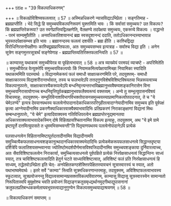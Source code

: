 +++
title = "39 विकल्पाधिकरणम्"

+++
॥ विकल्प्रोविशिष्यफलत्वात् ॥ 57 ॥ अस्मिन्नधिकरणे न्यासविद्याऽभिप्रेता । सङ्गतिमाह - ब्रह्मप्राप्तीति । भेदे सिद्धे हि समुच्चयविकल्पनिरूपणं युक्त्तमिति भावः । किं सर्वासां समुच्चयः? उत विकल्पः? किं ब्रह्मप्राप्तिरेकरूपा? उत स्वर्गप्राप्तिवद्विलक्षणेति, वैलक्षण्ये तदपेक्षया समुच्चयः, एकरूप्ये विकल्पः । राद्धान्ते - परमं साम्यमुपैतीति । अनवधिकातिशयानन्दं ब्रह्म स्वसदृशानन्दं ददाति, ततोऽधिकानन्दस्याभावान्न भूयस्तदपेक्षासम्भव इति भावः । ब्रह्मानन्दस्य फलत्वं दशर्यति - ब्रह्म हीति । काश्चिद्विद्या विरोधिनिरसनोपक्षीणाः काश्चिद्व्रह्मप्राप्तिफलाः, अतः समुच्चयसम्भव इत्यत्राह - सर्वाश्च विद्या इति । अनेन सूत्रेण सङ्गमुत्तरसूत्रार्थं सङ्गेपेणाह - ब्रह्मप्राप्तिव्यतिरिक्त्तफलान्त्विति ॥ 57 ॥

॥ काम्यास्तु यथाकामं समुच्चीयेरन्न वा पूर्वहेत्वभावात् ॥ 58 ॥ अत्र व्याख्येयं परमपदं व्याचष्टे - अपरिमितेति । समुच्चीयेरन्न वेत्युक्त्तेपि समुच्चयविकल्पयोः किं नियामकमित्यपेक्षायामिच्छा नियामिका स्यादिति यथाकाममिति पदस्यार्थः ॥ विद्यानामेकरूपं फलं समाधौ साक्षात्करणमिति परे, तदयुक्त्तम्- समाधौ साक्षात्कारस्य विद्याशरीरान्तर्भावात्, तस्य च फलभावेऽपि तत्तद्गुणविशेषविशिष्टविषयतया भिन्नरूपत्वाच्च विकल्पानुपपत्तेः, साक्षात्कारस्यैकरूपत्वेऽपि बन्धनिवृत्त्यन्तरभाविब्रह्मानुभववैषम्यशङ्कानिरासेन विना समुच्चयनिरासायोगाच्च बन्धनिवृत्तिपूर्वकब्रह्मानुभवफलैक्यरूप्यं वक्त्तव्यम् । अन्ये तु सम्भूत्युपासनविषयं विचारमाहुः, तदयुक्त्तम्- सम्भूतिविनाशविभागविभक्त्तोपासनसमुच्चयस्याप्रामाणिकत्वोपपादनात्, ते च "ये चेमेऽरण्ये" इत्यत्र देवयानपथस्य फलत्वेनोपादानादेकाधिकारपरिगृहीतत्वादाग्नेयादीनामिव समुच्चय इति पूर्वपक्षं कृत्वा आग्नेयादीनामिव प्रकरणैक्याधिकारवाक्यैक्याभावादिभिः प्रतिप्रकरणं निराकाङ्क्षाणां विद्यानां मिथः सम्बन्धानुपपत्तेः, "ये चेमे" इत्यादिवाक्यस्य गतिविधिपरत्वेन ब्रह्मप्राप्तेरनूद्यमानतया अधिकारवाक्यत्वाभावादेकस्मिन् दोषे विहितप्रायश्चितानामिव विकल्प इत्याहुः, तदयुक्त्तम्, अथ "ये इमे ग्रामे इष्टापूर्त्ते दत्तमित्युपासते त धूममभिसम्भवन्ती"ति पितृयाणपथस्य पलत्वेनोपादानेऽपि प्रत्येकं

पलसाधनत्वेन विहितानामिष्टापूर्त्तदत्तादीनामिव विद्यादीनामपि समुच्चित्यैकफलसाधनत्वशङ्कानुत्थादानधिकारवाक्यभेदादिभिः प्रत्येकमेकरूपफलसाधनत्वे सिद्धान्तदृष्टया दर्शित्रेपि फलातिशयसम्भवानया ज्योतिष्टोमदर्शपौर्णमासविश्वजिदादीनामिव समुच्चयशङ्काया दुर्निवारत्वाच्च, अतः सैवाविशिष्टफलत्वेन निराकार्या, समुच्चित्यसाधनत्वे पूर्वपक्षिते प्रत्येकं निरपेक्षसाधनत्वं सिद्धान्तिनः साध्यं स्यात्, तत्र चाविशिष्टफलत्वादिति हेतुर्न घटते साध्याविशिष्टत्वात्, अविशिष्टं फलं प्रति निरपेक्षसाधनत्वं हि साध्यम्, तद्धेतवोऽभिप्रेता इति चेत्- अनपेक्षितकण्ठशेक्त्तिरपेक्षितस्यावचनं सूत्रास्वारस्यं च स्यात्, अतो यथाभाष्यमेवार्थः । इतरे सर्वे "काम्या" स्त्विति सूत्रमधिकरणान्तरमाहुः, तदयुक्त्तम्, अविशिष्टफलत्वाभावस्य स्फुटत्वात्, सूत्रप्रयोजनन्तु विद्यात्वसामान्यप्रसक्त्तविकल्पविवारणम्, काम्यासु विद्यासु सूत्रस्वारस्येन सामान्यतो निरूपितास्वपि मुमुक्षोश्च भवति प्रयोजनं विद्याङ्गक्रतुसमृध्द्यर्थानमुद्गीथाद्युपासनानां क्रतुफलप्रतिबन्धककर्मलाघवभूयस्त्वाद्यानुगुण्येन विकल्पसमुच्चयाद्याश्रयणम् ॥ 58 ॥

॥ विकल्पाधिकरणं समाप्तम् ॥

